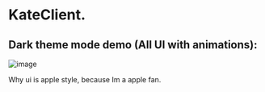   # KateClient.
## Dark theme mode demo  (All UI with animations):
![image](https://user-images.githubusercontent.com/47351250/158332263-b863dbbc-2cab-4de7-afc6-cf9f58b7a2f7.png)     

Why ui is apple style, because Im a apple fan.
